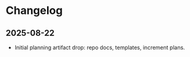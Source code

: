 # Changelog

## 2025-08-22
- Initial planning artifact drop: repo docs, templates, increment plans.
